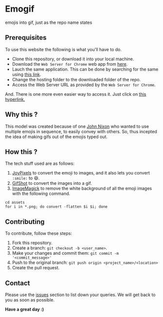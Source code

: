 # Emogif

emojis into gif, just as the repo name states

## Prerequisites

To use this website the following is what you'll have to do.

* Clone this repository, or download it into your local machine.
* Download the `Web Server for Chrome` web app from [here](https://chrome.google.com/webstore/detail/web-server-for-chrome/ofhbbkphhbklhfoeikjpcbhemlocgigb).
* Lauch the same application. This can be done by searching for the same using [this link](chrome://extensions/).
* Change the hosting folder to the downloaded folder of the repo.
* Access the Web Server URL as provided by the `Web Server for Chrome`.

And. There is one more even easier way to access it. Just click on [this hyperlink.]()

## Why this ?

This model was created because of one [John Nixon](https://github.com/JohnNixon6972) who wanted to use multiple emojis in sequence, to easily convey with others. So, thus incepted the idea of making gifs out of the emojis typed out.

## How this ?

The tech stuff used are as follows:

1. [JoyPixels](https://www.joypixels.com/) to convert the emoji to images, and it also lets you convert `:smile:` to 😄.
2. [GifShot](https://github.com/yahoo/gifshot) to convert the images into a gif.
3. [ImageMagick](https://imagemagick.org/index.php) to remove the white background of all the emoji images with the following command. 
```
cd assets
for i in *.png; do convert -flatten $i $i; done
```

## Contributing
To contribute, follow these steps:

1. Fork this repository.
2. Create a branch: `git checkout -b <user_name>`.
3. Make your changes and commit them: `git commit -m '<commit_message>'`
4. Push to the original branch: `git push origin <project_name>/<location>`
5. Create the pull request.

## Contact

Please use the [issues](https://github.com/JohnNixon6972/Emogif/issues) section to list down your queries. We will get back to you as soon as possible.

**Have a great day :)**
